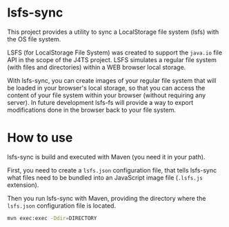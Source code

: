 # lsfs-sync

This project provides a utility to sync a LocalStorage file system (lsfs) with the OS file system.

LSFS (for LocalStorage File System) was created to support the ``java.io`` file API in the scope of the J4TS project. LSFS simulates a regular file system (with files and directories) within a WEB browser local storage.

With lsfs-sync, you can create images of your regular file system that will be loaded in your browser's local storage, so that you can access the content of your file system within your browser (without requiring any server). In future development lsfs-fs will provide a way to export modifications done in the browser back to your file system.

# How to use

lsfs-sync is build and executed with Maven (you need it in your path).

First, you need to create a ``lsfs.json`` configuration file, that tells lsfs-sync what files need to be bundled into an JavaScript image file (``.lsfs.js`` extension).

Then you run lsfs-sync with Maven, providing the directory where the ``lsfs.json`` configuration file is located.

```bash
mvn exec:exec -Ddir=DIRECTORY
```


